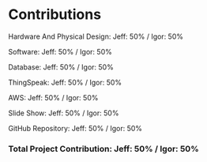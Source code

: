 # Contributions

Hardware And Physical Design: Jeff: 50% / Igor: 50% 

Software: Jeff: 50% / Igor: 50%

Database: Jeff: 50% / Igor: 50%

ThingSpeak: Jeff: 50% / Igor: 50%

AWS: Jeff: 50% / Igor: 50%

Slide Show: Jeff: 50% / Igor: 50%

GitHub Repository: Jeff: 50% / Igor: 50%

### Total Project Contribution: Jeff: 50% / Igor: 50%
